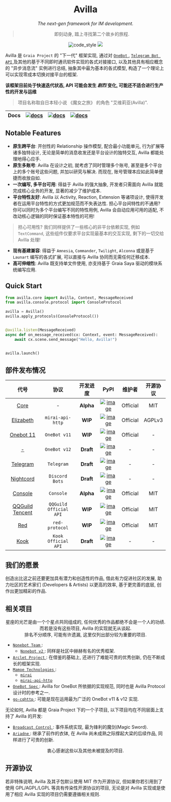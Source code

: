 <div align="center">

# Avilla

_The next-gen framework for IM development._

> 即刻动身, 踏上寻找第二个故乡的旅程.

</div>

<p align="center">
  <img src="https://img.shields.io/badge/code%20style-black-000000.svg" alt="code_style" />
  <img src="https://img.shields.io/badge/%20imports-isort-%231674b1?style=flat&labelColor=ef8336" />

</p>

Avilla 是 `Graia Project` 的 "下一代" 框架实现,
通过对 [ `OneBot` ](https://github.com/botuniverse/onebot), [ `Telegram Bot API` ](https://core.telegram.org/bots) 及其他的基于不同即时通讯软件实现的各式对接接口,
以及其他具有相应概念的 "异步消息流" 实例进行总结, 抽象其中最为基本的各式模型, 构造了一个理论上可以实现零成本切换对接平台的框架.

**该框架目前处于快速迭代状态, API 可能会发生 _剧烈_ 变化, 可能还不适合进行生产性的开发与运维**

> 项目名称取自日本轻小说 《魔女之旅》 的角色 "艾维莉亚(Avilla)".

|Docs|[![docs](https://img.shields.io/badge/docs%20on-readthedocs-black)](https://graia.readthedocs.io/)|[![docs](https://img.shields.io/badge/docs%20on-netlify-informational)](https://graia.netlify.app/)|[![docs](https://img.shields.io/badge/docs%20on-cloudflare-orange)](https://graia.pages.dev/)|
|:-:|:-:|:-:|:-:|

## Notable Features

 - **原生跨平台**: 开创性的 Relationship 操作模型, 配合最小功能单元, 行为扩展等诸多独特设计, 无论是简单的消息收发还是平台设计的独特交互, Avilla 都能处理地得心应手.
 - **原生多账号**: Avilla 在设计之初, 就考虑了同时管理多个账号, 甚至是多个平台上的多个账号这些问题, 并加以研究与解决. 而现在, 账号管理本应如此简单便捷而收放自如.
 - **一次编写, 多平台可用**: 得益于 Avilla 的强大抽象, 开发者只需面向 Avilla 就能完成核心业务的开发, 显著的减少了维护成本.
 - **平台特性友好**: Avilla 以 Activity, Reaction, Extension 等诸项设计, 使得开发者在运用平台特性的方式更加规范而不失表达性. 担心平台间特性的不通用? 你可以同时为多个平台编写不同的特性用例, Avilla 会自动应用可用的适配, 不改动核心逻辑的同时保证基本特性的可用!
  > 担心可用性? 我们同样提供了一些核心的非平台依赖实现, 例如 `TextCommand`, 这些组件仅要求平台实现最基本的交互实现, 剩下的一切交给 Avilla 处理!
 - **现有基建兼容**: 得益于 `Amnesia`, `Commander`, `Twilight`, `Alconna` 或是基于 `Launart` 编写的各式扩展, 可以直接与 Avilla 协同而无需任何迁移成本.
 - **高可伸缩性**: Avilla 既支持单文件使用, 亦支持基于 Graia Saya 驱动的模块系统编写应用.

## Quick Start

```py
from avilla.core import Avilla, Context, MessageReceived
from avilla.console.protocol import ConsoleProtocol

avilla = Avilla()
avilla.apply_protocols(ConsoleProtocol())


@avilla.listen(MessageReceived)
async def on_message_received(cx: Context, event: MessageReceived):
    await cx.scene.send_message("Hello, Avilla!")


avilla.launch()
```

## 部件发布情况

|                    代号                     |           协议           |   开发进度    |                                                  PyPI                                                   |   维护者    |  开源协议  |
|:-----------------------------------------:|:----------------------:|:---------:|:-------------------------------------------------------------------------------------------------------:|:--------:|:------:|
|            [Core](avilla/core)            |           -            | **Alpha** |       [![image](https://img.shields.io/pypi/v/avilla-core)](https://pypi.org/project/avilla-core)       | Official |  MIT   |
|       [Elizabeth](avilla/elizabeth)       |    `mirai-api-http`    |  **WIP**  |  [![image](https://img.shields.io/pypi/v/avilla-elizabeth)](https://pypi.org/project/avilla-elizabeth)  | Official | AGPLv3 |
|      [Onebot 11](avilla/onebot/v11)       |      `OneBot v11`      |  **WIP**  | [![image](https://img.shields.io/pypi/v/avilla-onebot-v11)](https://pypi.org/project/avilla-onebot-v11) | Official |   -    |
|          [-](avilla/onebot/v12)           |      `OneBot v12`      | **Draft** | [![image](https://img.shields.io/pypi/v/avilla-onebot-v12)](https://pypi.org/project/avilla-onebot-v12) |    -     |   -    |
|        [Telegram](avilla/telegram)        |       `Telegram`       | **Draft** |   [![image](https://img.shields.io/pypi/v/avilla-telegram)](https://pypi.org/project/avilla-telegram)   |    -     |   -    |
|       [Nightcord](avilla/nightcord)       |     `Discord Bots`     | **Draft** |  [![image](https://img.shields.io/pypi/v/avilla-nightcord)](https://pypi.org/project/avilla-nightcord)  |    -     |   -    |
|         [Console](avilla/console)         |       `Console`        | **Alpha** |    [![image](https://img.shields.io/pypi/v/avilla-console)](https://pypi.org/project/avilla-console)    | Official |  MIT   |
| [QQGuild Tencent](avilla/qqguild/tencent) | `QQGuild Official API` |  **WIP**  |    [![image](https://img.shields.io/pypi/v/avilla-qqguild)](https://pypi.org/project/avilla-qqguild)    | Official |  MIT   |
|             [Red](avilla/red)             |     `red-protocol`     |  **WIP**  |        [![image](https://img.shields.io/pypi/v/avilla-red)](https://pypi.org/project/avilla-red)        | Official |  MIT   |
|            [Kook](avilla/kook)            |  `Kook Official API`   | **Draft** |       [![image](https://img.shields.io/pypi/v/avilla-kook)](https://pypi.org/project/avilla-kook)       |    -     |   -    |
## 我们的愿景

创造出比这之前还要更加具有潜力和创造性的作品, 借此有力促进社区的发展,
助力社区的艺术家们 (Developers & Artists) 以更高的效率, 基于更完善的底层, 创作出更加精彩的作品.

## 相关项目

<div align="center">

星座的光芒是由一个个星点共同组成的, 任何优秀的作品都绝不会是一个人的功绩.  
而若是没有这些项目, Avilla 的实现就无从谈起.  
排名不分顺序, 可能有许遗漏, 这里仅列出部分较为重要的项目.

</div>

  + [ `Nonebot Team` ](https://github.com/nonebot):
    - [ `Nonebot v2` ](https://github.com/nonebot/nonebot2): 同样是社区中赫赫有名的优秀框架.
  + [ `Arclet Project` ](https://github.com/ArcletProject): 在借鉴的基础上, 还进行了难能可贵的优秀创新, 仍在不断成长的框架实现.
  + [ `Mamoe Technologies` ](https://github.com/mamoe):
    - [ `mirai` ](https://github.com/mamoe/mirai)
    - [ `mirai-api-http` ](https://github.com/project-mirai/mirai-api-http)
  + [ `OneBot Spec` ](https://github.com/botuniverse/onebot): Avilla for OneBot 所依据的实现规范, 同时也是 Avilla Protocol 设计时的参考之一.
  + [ `go-cqhttp` ](https://github.com/Mrs4s/go-cqhttp): 可能是现在运用最为广泛的 OneBot v11 & v12 实现.

无论如何, Avilla 都是 Graia Project 下的一个子项目, 以下项目均在不同层面上支持了 Avilla 的开发:
  + [ `Broadcast Control` ](https://github.com/GraiaProject/BroadcastControl): 事件系统实现, 最为锋利的魔剑(Magic Sword).
  + [ `Ariadne` ](https://github.com/GraiaProject/Ariadne): 继承了前作的衣钵, 在 Avilla 尚未成熟之际撑起大梁的后续作品, 同样进行了可贵的创新.

<div align="center">

衷心感谢这些以及其他未被提及的项目.

</div>


## 开源协议

若非特殊说明, Avilla 及其子包默认使用 MIT 作为开源协议, 但如果你若引用到了使用 GPL/AGPL/LGPL 等具有传染性开源协议的项目, 无论是对 Avilla 实现或是使用了相应 Avilla 实现的项目仍需要遵循相关规则.
